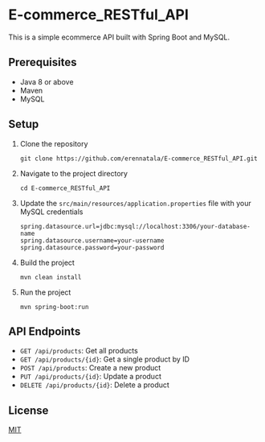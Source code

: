 # E-commerce_RESTful_API

This is a simple ecommerce API built with Spring Boot and MySQL.

## Prerequisites

- Java 8 or above
- Maven
- MySQL

## Setup

1. Clone the repository
    ```
    git clone https://github.com/erennatala/E-commerce_RESTful_API.git
    ```
2. Navigate to the project directory
    ```
    cd E-commerce_RESTful_API
    ```
3. Update the `src/main/resources/application.properties` file with your MySQL credentials
    ```
    spring.datasource.url=jdbc:mysql://localhost:3306/your-database-name
    spring.datasource.username=your-username
    spring.datasource.password=your-password
    ```
4. Build the project
    ```
    mvn clean install
    ```
5. Run the project
    ```
    mvn spring-boot:run
    ```

## API Endpoints

- `GET /api/products`: Get all products
- `GET /api/products/{id}`: Get a single product by ID
- `POST /api/products`: Create a new product
- `PUT /api/products/{id}`: Update a product
- `DELETE /api/products/{id}`: Delete a product

## License

[MIT](https://choosealicense.com/licenses/mit/)
